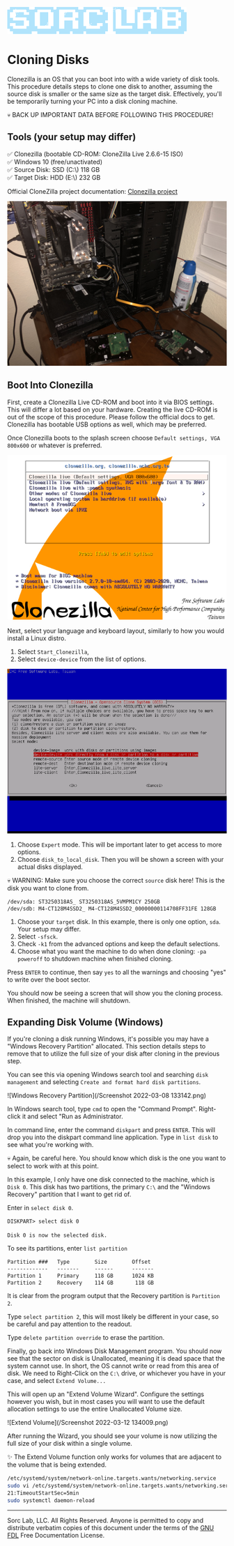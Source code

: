 [![Sorc Lab](/SorcLabLogo_White.png)](https://sorc-lab.github.io/)

# Cloning Disks
Clonezilla is an OS that you can boot into with a wide variety of disk tools. This procedure details steps to clone one
disk to another, assuming the source disk is smaller or the same size as the target disk. Effectively, you'll be
temporarily turning your PC into a disk cloning machine.

:skull: BACK UP IMPORTANT DATA BEFORE FOLLOWING THIS PROCEDURE!

## Tools (your setup may differ)
:white_check_mark: Clonezilla (bootable CD-ROM: CloneZilla Live 2.6.6-15 ISO)\
:white_check_mark: Windows 10 (free/unactivated)\
:white_check_mark: Source Disk: SSD (C:\\) 118 GB\
:white_check_mark: Target Disk: HDD (E:\\) 232 GB

Official CloneZilla project documentation: [Clonezilla project](https://clonezilla.org/show-live-doc-content.php?topic=clonezilla-live/doc/03_Disk_to_disk_clone)

![Disk Hardware SATA Connections](/IMG-1910.jpg)


## Boot Into Clonezilla
First, create a Clonezilla Live CD-ROM and boot into it via BIOS settings. This will differ a lot based on your hardware.
Creating the live CD-ROM is out of the scope of this procedure. Please follow the official docs to get. Clonezilla has
bootable USB options as well, which may be preferred.

Once Clonezilla boots to the splash screen choose `Default settings, VGA 800x600` or whatever is preferred.

![Clonezilla Splash Screen](/ocs-01-bootmenu.png)

Next, select your language and keyboard layout, similarly to how you would install a Linux distro.
1. Select `Start_Clonezilla`,
2. Select `device-device` from the list of options.

![Choose device-device](/ocs-05-2-device-device-clone.png)

1. Choose `Expert` mode. This will be important later to get access to more options.
2. Choose `disk_to_local_disk`. Then you will be shown a screen with your actual disks displayed.

:skull: WARNING: Make sure you choose the correct `source` disk here! This is the disk you want to clone from.

```
/dev/sda: ST3250318AS_ ST3250318AS_5VMPM1CY 250GB
/dev/sdb: M4-CT128M4SSD2_ M4-CT128M4SSD2_00000000114708FF31FE 128GB
```

1. Choose your `target` disk. In this example, there is only one option, `sda`. Your setup may differ.
2. Select `-sfsck`.
3. Check `-k1` from the advanced options and keep the default selections.
4. Choose what you want the machine to do when done cloning: `-pa poweroff` to shutdown machine when finished cloning.

Press `ENTER` to continue, then say `yes` to all the warnings and choosing "yes" to write over the boot sector.

You should now be seeing a screen that will show you the cloning process. When finished, the machine will shutdown.


## Expanding Disk Volume (Windows)
If you're cloning a disk running Windows, it's possible you may have a "Windows Recovery Partition" allocated. This
section details steps to remove that to utilize the full size of your disk after cloning in the previous step.

You can see this via opening Windows search tool and searching `disk management` and selecting
`Create and format hard disk partitions`.

![Windows Recovery Partition](/Screenshot 2022-03-08 133142.png)

In Windows search tool, type `cmd` to open the "Command Prompt". Right-click it and select "Run as Administrator.

In command line, enter the command `diskpart` and press `ENTER`. This will drop you into the diskpart command line
application. Type in `list disk` to see what you're working with.

:skull: Again, be careful here. You should know which disk is the one you want to select to work with at this point.

In this example, I only have one disk connected to the machine, which is `Disk 0`. This disk has two partitions, the
primary `C:\` and the "Windows Recovery" partition that I want to get rid of.

Enter in `select disk 0`.

```
DISKPART> select disk 0

Disk 0 is now the selected disk.
```

To see its partitions, enter `list partition`

```
Partition ###   Type        Size        Offset
-------------   -------     ------      -------
Partition 1     Primary     118 GB      1024 KB
Partition 2     Recovery    114 GB       118 GB
```

It is clear from the program output that the Recovery partition is `Partition 2`.

Type `select partition 2`, this will most likely be different in your case, so be careful and pay attention to the
readout.

Type `delete partition override` to erase the partition.

Finally, go back into Windows Disk Management program. You should now see that the sector on disk is Unallocated,
meaning it is dead space that the system cannot use. In short, the OS cannot write or read from this area of disk. We
need to Right-Click on the `C:\` drive, or whichever you have in your case, and select `Extend Volume...`

This will open up an "Extend Volume Wizard". Configure the settings however you wish, but in most cases you will want to
use the default allocation settings to use the entire Unallocated Volume size.

![Extend Volume](/Screenshot 2022-03-12 134009.png)

After running the Wizard, you should see your volume is now utilizing the full size of your disk within a single volume.

:sparkles: The Extend Volume function only works for volumes that are adjacent to the volume that is being extended.



```bash
/etc/systemd/system/network-online.targets.wants/networking.service
sudo vi /etc/systemd/system/network-online.targets.wants/networking.service
21:TimeoutStartSec=5min
sudo systemctl daemon-reload
```

---
Sorc Lab, LLC. All Rights Reserved. Anyone is permitted to copy and distribute verbatim copies of this document under
the terms of the [GNU FDL](http://www.gnu.org/licenses/fdl.html) Free Documentation License.
